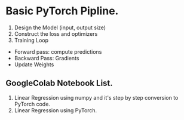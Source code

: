 # Basic PyTorch Pipline.

1. Design the Model (input, output size)
2. Construct the loss and optimizers
3. Training Loop
  - Forward pass: compute predictions
  - Backward Pass: Gradients
  - Update Weights

## GoogleColab Notebook List. 
1. Linear Regression using numpy and it's step by step conversion to PyTorch code.
2. Linear Regression using PyTorch.
